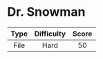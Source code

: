 # Dr. Snowman

| Type | Difficulty | Score |
| :--: | :--------: | :---: |
| File |    Hard    |  50   |
